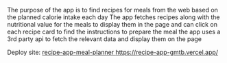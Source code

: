 The purpose of the app is to find recipes for meals from the web based on the planned calorie intake each day
The app fetches recipes along with the nutritional value for the meals to display them in the page and can click on each recipe card to find the instructions to prepare the meal
the app uses a 3rd party api to fetch the relevant data and display them on the page

Deploy site: [<a href="recipe-app-gmtb.vercel.app"> recipe-app-meal-planner </a>](https://recipe-app-gmtb.vercel.app/)https://recipe-app-gmtb.vercel.app/
